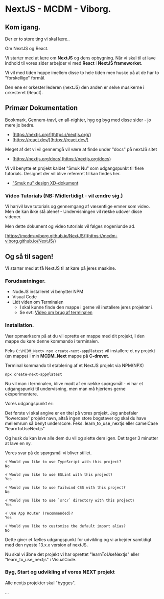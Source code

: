 # NextJS - MCDM - Viborg.


## Kom igang.

Der er to store ting vi skal lære..

Om NextJS og React.

Vi starter med at lære om **NextJS** og dens opbygning. Når vi skal til at lave indhold til vores sider arbejder vi med **React** i **NextJS frameworket**.

Vi vil med tiden hoppe imellem disse to hele tiden men huske på at de har to "forskellige" formål.

Den ene er orkester lederen (nextJS) den anden er selve musikerne i orkesteret (React).

## Primær Dokumentation

Bookmark, Gennem-travl, en all-nighter, hyg og byg med disse sider - jo mere jo bedre.

* [https://nextjs.org/](https://nextjs.org/)
* [https://react.dev/](https://react.dev/)

Meget af det vi vil gennemgå vil være at finde under "docs" på nextJS sitet

* [https://nextjs.org/docs](https://nextjs.org/docs)

Vi vil benytte et projekt kaldet "Smuk Nu" som udgangspunkt til flere tutorials.
Designet der vil blive refereret til kan findes her.

* ["Smuk nu" design XD-dokument](https://xd.adobe.com/view/38d00bea-2b1e-4d2c-afe2-d2d9274e6a39-6d83/) 

### Video Tutorials (NB: Midlertidigt - vil ændre sig.)

Vi har/vil lave tutorials og gennemgang af væsentlige emner som video.
Men de kan ikke stå alene! - Undervisningen vil række udover disse videoer.

Men dette dokument og video tutorials vil følges nogenlunde ad.

[https://mcdm-viborg.github.io/NextJS/](https://mcdm-viborg.github.io/NextJS/)


## Og så til sagen!

Vi starter med at få NextJS til at køre på jeres maskine.

### Forudsætninger.

* NodeJS installeret vi benytter NPM
* Visual Code
* Lidt viden om Terminalen
    * I skal kunne finde den mappe i gerne vil installere jeres projekter i. 
    * Se evt: [Video om brug af terminalen](https://www.youtube.com/watch?v=3IZ08ALzgDk)

### Installation.

Vær opmærksom på at du vil oprette en mappe med dit projekt, I den mappe du køre denne kommando i terminalen.

Feks ```C:\MCDM_Next> npx create-next-app@latest``` vil installere et ny projekt (en mappe) i min **MCDM_Next** mappe på **C-drevet**.  


Terminal kommando til etablering af et NextJS projekt via NPM(NPX)
```
npx create-next-app@latest
```

Nu vil man i terminalen, blive mødt af en række spørgsmål - vi har et udgangspunkt til undervisning, men man må hjertens gerne eksperimentere.

Vores udgangspunkt er:     

Det første vi skal angive er en titel på vores projekt.
Jeg anbefaler "lowercase" projekt navn, altså ingen store bogstaver og skal du have mellemrum så benyt underscore. Feks. learn_to_use_nextjs eller camelCase "learnToUseNextjs" 

Og husk du kan lave alle dem du vil og slette dem igen. Det tager 3 minutter at lave en ny.

Vores svar på de spørgsmål vi bliver stillet.
```
√ Would you like to use TypeScript with this project?
No

√ Would you like to use ESLint with this project? 
Yes

√ Would you like to use Tailwind CSS with this project?
No

√ Would you like to use `src/` directory with this project?
Yes

√ Use App Router (recommended)?
Yes

√ Would you like to customize the default import alias?
No
```

Dette giver et fælles udgangspunkt for udvikling og vi arbejder samtidigt med den nyeste 13.x.x version af nextJS.

Nu skal vi åbne det projekt vi har oprettet "learnToUseNextjs" eller "learn_to_use_nextjs" i VisualCode.

### Byg, Start og udvikling af vores NEXT projekt

Alle nextjs projekter skal "bygges".

...






